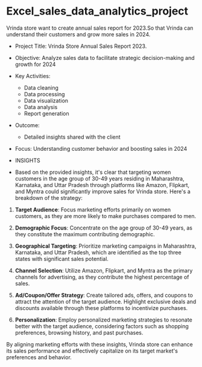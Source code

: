 # Excel_sales_data_analytics_project
Vrinda store want to create annual sales report for 2023.So that Vrinda can understand their customers and grow more sales in 2024.



- Project Title: Vrinda Store Annual Sales Report 2023.
- Objective: Analyze sales data to facilitate strategic decision-making and growth for 2024
- Key Activities:
    - Data cleaning
    - Data processing
    - Data visualization
    - Data analysis
    - Report generation
- Outcome:
    - Detailed insights shared with the client
- Focus: Understanding customer behavior and boosting sales in 2024

- INSIGHTS

- Based on the provided insights, it's clear that targeting women customers in the age group of 30-49 years residing in Maharashtra, Karnataka, and Uttar Pradesh through platforms like Amazon, Flipkart, and Myntra could significantly improve sales for Vrinda store. Here's a breakdown of the strategy:

1. **Target Audience**: Focus marketing efforts primarily on women customers, as they are more likely to make purchases compared to men.

2. **Demographic Focus**: Concentrate on the age group of 30-49 years, as they constitute the maximum contributing demographic.

3. **Geographical Targeting**: Prioritize marketing campaigns in Maharashtra, Karnataka, and Uttar Pradesh, which are identified as the top three states with significant sales potential.

4. **Channel Selection**: Utilize Amazon, Flipkart, and Myntra as the primary channels for advertising, as they contribute the highest percentage of sales.

5. **Ad/Coupon/Offer Strategy**: Create tailored ads, offers, and coupons to attract the attention of the target audience. Highlight exclusive deals and discounts available through these platforms to incentivize purchases.

6. **Personalization**: Employ personalized marketing strategies to resonate better with the target audience, considering factors such as shopping preferences, browsing history, and past purchases.

By aligning marketing efforts with these insights, Vrinda store can enhance its sales performance and effectively capitalize on its target market's preferences and behavior.

